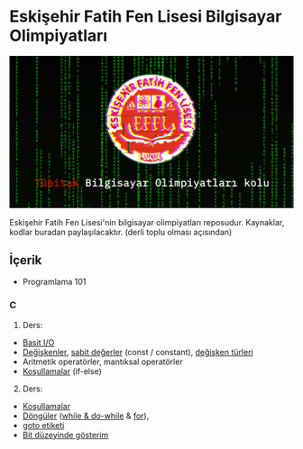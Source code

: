 <meta name="viewport" content="width=device-width, initial-scale=1">
<link rel="stylesheet" type="text/css" media="all" href="markdown.css" />

# Eskişehir Fatih Fen Lisesi Bilgisayar Olimpiyatları

<img src="assets/github-cover-orig-min.png">

Eskişehir Fatih Fen Lisesi'nin bilgisayar olimpiyatları reposudur. Kaynaklar, kodlar buradan paylaşılacaktır. (derli toplu olması açısından)

## İçerik

- Programlama 101

### C

1. Ders:

- [Basit I/O](/C-practices/1st-week/basic-io)
- [Değişkenler](/C-practices/1st-week/Variables/degiskenler.c), [sabit değerler](/C-practices/1st-week/Variables/sabit_degerler.c) (const / constant), [değişken türleri](/C-practices/1st-week/Variables/degisken_turleri.c)
- Aritmetik operatörler, mantıksal operatörler
- [Koşullamalar](/C-practices/1st-week/conditionals-part1) (if-else)

2. Ders:
- [Koşullamalar](/C-practices/2nd-week/conditionals-part2)
- [Döngüler](/C-practices/2nd-week/loops) ([while & do-while]() & [for]()),
- [goto etiketi]()
- [Bit düzeyinde gösterim]()
